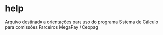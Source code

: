 # help
Arquivo destinado a orientações para uso do programa Sistema de Cálculo para comissões Parceiros MegaPay / Ceopag
